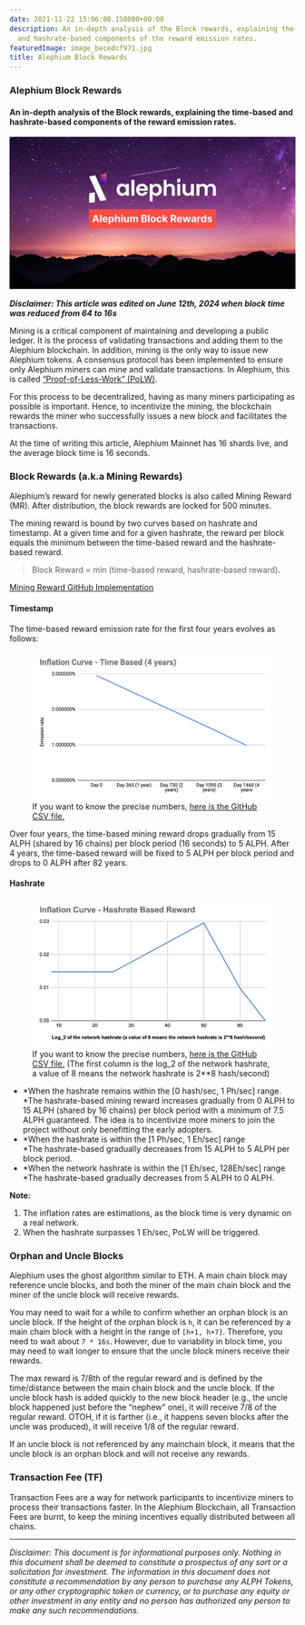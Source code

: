 ```yaml
---
date: 2021-11-22 15:06:08.158000+00:00
description: An in-depth analysis of the Block rewards, explaining the time-based
  and hashrate-based components of the reward emission rates.
featuredImage: image_becedcf971.jpg
title: Alephium Block Rewards
---
```


### Alephium Block Rewards

#### An in-depth analysis of the Block rewards, explaining the time-based and hashrate-based components of the reward emission rates.

![](image_e02f52d122.jpeg)

**_Disclaimer: This article was edited on June 12th, 2024 when block time was reduced from 64 to 16s_**

Mining is a critical component of maintaining and developing a public ledger. It is the process of validating transactions and adding them to the Alephium blockchain. In addition, mining is the only way to issue new Alephium tokens. A consensus protocol has been implemented to ensure only Alephium miners can mine and validate transactions. In Alephium, this is called <a href="https://medium.com/@alephium/tech-talk-1-the-ultimate-guide-to-proof-of-less-work-the-universe-and-everything-ba70644ab301" class="markup--anchor markup--p-anchor" data-href="https://medium.com/@alephium/tech-talk-1-the-ultimate-guide-to-proof-of-less-work-the-universe-and-everything-ba70644ab301" target="_blank">“Proof-of-Less-Work” (PoLW)</a>.

For this process to be decentralized, having as many miners participating as possible is important. Hence, to incentivize the mining, the blockchain rewards the miner who successfully issues a new block and facilitates the transactions.

At the time of writing this article, Alephium Mainnet has 16 shards live, and the average block time is 16 seconds.

### Block Rewards (a.k.a Mining Rewards)

Alephium’s reward for newly generated blocks is also called Mining Reward (MR). After distribution, the block rewards are locked for 500 minutes.

The mining reward is bound by two curves based on hashrate and timestamp. At a given time and for a given hashrate, the reward per block equals the minimum between the time-based reward and the hashrate-based reward.

> Block Reward = min (time-based reward, hashrate-based reward)**.**

<a href="https://github.com/alephium/alephium/blob/master/protocol/src/main/scala/org/alephium/protocol/mining/Emission.scala" class="markup--anchor markup--p-anchor" data-href="https://github.com/alephium/alephium/blob/master/protocol/src/main/scala/org/alephium/protocol/mining/Emission.scala" rel="noopener" target="_blank">Mining Reward GitHub Implementation</a>

#### Timestamp

The time-based reward emission rate for the first four years evolves as follows:

<figure id="f8c7" class="graf graf--figure graf-after--p">
<img src="image_becedcf971.jpg" class="graf-image" data-image-id="0*rDS3EQHgKpfB7DrG" data-width="1200" data-height="742" />
<figcaption>If you want to know the precise numbers, <a href="https://github.com/alephium/alephium/blob/master/protocol/src/main/resources/time-inflation.csv" class="markup--anchor markup--figure-anchor" data-href="https://github.com/alephium/alephium/blob/master/protocol/src/main/resources/time-inflation.csv" rel="noopener" target="_blank">here is the GitHub CSV file.</a></figcaption>
</figure>

Over four years, the time-based mining reward drops gradually from 15 ALPH (shared by 16 chains) per block period (16 seconds) to 5 ALPH. After 4 years, the time-based reward will be fixed to 5 ALPH per block period and drops to 0 ALPH after 82 years.

#### Hashrate

<figure id="f83a" class="graf graf--figure graf-after--h4">
<img src="image_c9069ba7e9.jpeg" class="graf-image" data-image-id="1*u09fRk117tukjKx9AVeWig.jpeg" data-width="786" data-height="486" />
<figcaption>If you want to know the precise numbers, <a href="https://github.com/alephium/alephium/blob/master/protocol/src/main/resources/hashrate-inflation.csv" class="markup--anchor markup--figure-anchor" data-href="https://github.com/alephium/alephium/blob/master/protocol/src/main/resources/hashrate-inflation.csv" rel="noopener" target="_blank">here is the GitHub CSV file.</a> (The first column is the log_2 of the network hashrate, a value of 8 means the network hashrate is 2**8 hash/second)</figcaption>
</figure>

- <span id="e7a1">*When the hashrate remains within the \[0 hash/sec, 1 Ph/sec\] range.   
  *The hashrate-based mining reward increases gradually from 0 ALPH to 15 ALPH (shared by 16 chains) per block period with a minimum of 7.5 ALPH guaranteed. The idea is to incentivize more miners to join the project without only benefitting the early adopters.</span>
- <span id="6606">*When the hashrate is within the \[1 Ph/sec, 1 Eh/sec\] range  
  *The hashrate-based gradually decreases from 15 ALPH to 5 ALPH per block period.</span>
- <span id="1c43">*When the network hashrate is within the \[1 Eh/sec, 128Eh/sec\] range  
  *The hashrate-based gradually decreases from 5 ALPH to 0 ALPH.</span>

**Note:**

1. The inflation rates are estimations, as the block time is very dynamic on a real network.
2. When the hashrate surpasses 1 Eh/sec, PoLW will be triggered.

### Orphan and Uncle Blocks

Alephium uses the ghost algorithm similar to ETH. A main chain block may reference uncle blocks, and both the miner of the main chain block and the miner of the uncle block will receive rewards.

<figure id="aa12" class="graf graf--figure graf--iframe graf-after--p">

</figure>

You may need to wait for a while to confirm whether an orphan block is an uncle block. If the height of the orphan block is `h`, it can be referenced by a main chain block with a height in the range of `[h+1, h+7]`. Therefore, you need to wait about `7 * 16s`. However, due to variability in block time, you may need to wait longer to ensure that the uncle block miners receive their rewards.

The max reward is 7/8th of the regular reward and is defined by the time/distance between the main chain block and the uncle block. If the uncle block hash is added quickly to the new block header (e.g., the uncle block happened just before the “nephew” one), it will receive 7/8 of the regular reward. OTOH, if it is farther (i.e., it happens seven blocks after the uncle was produced), it will receive 1/8 of the regular reward.

If an uncle block is not referenced by any mainchain block, it means that the uncle block is an orphan block and will not receive any rewards.

### Transaction Fee (TF)

Transaction Fees are a way for network participants to incentivize miners to process their transactions faster. In the Alephium Blockchain, all Transaction Fees are burnt, to keep the mining incentives equally distributed between all chains.

---

_Disclaimer: This document is for informational purposes only. Nothing in this document shall be deemed to constitute a prospectus of any sort or a solicitation for investment. The information in this document does not constitute a recommendation by any person to purchase any ALPH Tokens, or any other cryptographic token or currency, or to purchase any equity or other investment in any entity and no person has authorized any person to make any such recommendations._
